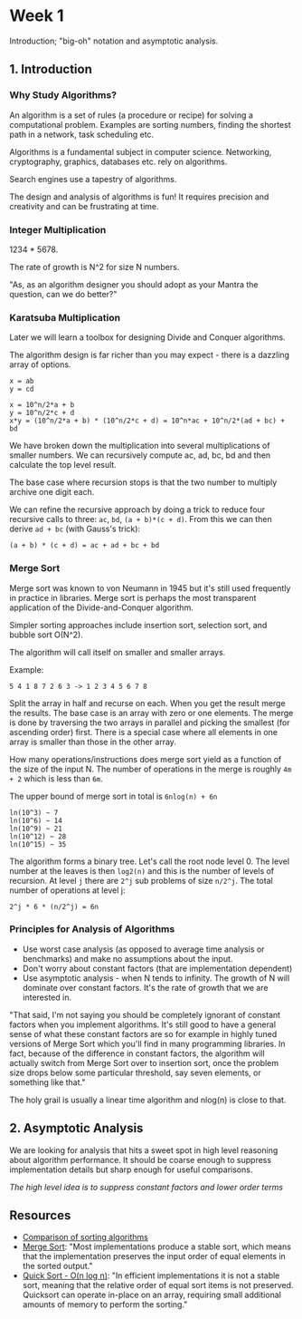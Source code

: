 # Week 1

Introduction; "big-oh" notation and asymptotic analysis.

## 1. Introduction

### Why Study Algorithms?

An algorithm is a set of rules (a procedure or recipe) for solving a computational problem. Examples are sorting numbers, finding the shortest path in a network, task scheduling etc.

Algorithms is a fundamental subject in computer science. Networking, cryptography, graphics, databases etc. rely on algorithms.

Search engines use a tapestry of algorithms.

The design and analysis of algorithms is fun! It requires precision and creativity and can be frustrating at time.

### Integer Multiplication

1234 * 5678.

The rate of growth is N^2 for size N numbers.

"As, as an algorithm designer you should adopt as your Mantra the question, can we  do better?"

### Karatsuba Multiplication

Later we will learn a toolbox for designing Divide and Conquer algorithms.

The algorithm design is far richer than you may expect - there is a dazzling array of options.

```
x = ab
y = cd

x = 10^n/2*a + b
y = 10^n/2*c + d
x*y = (10^n/2*a + b) * (10^n/2*c + d) = 10^n*ac + 10^n/2*(ad + bc) + bd
```

We have broken down the multiplication into several multiplications of smaller numbers. We can recursively compute ac, ad, bc, bd and then calculate the top level result.

The base case where recursion stops is that the two number to multiply archive one digit each.

We can refine the recursive approach by doing a trick to reduce four recursive calls to three: `ac`, `bd`, `(a + b)*(c + d)`. From this
we can then derive `ad + bc` (with Gauss's trick):

```
(a + b) * (c + d) = ac + ad + bc + bd
```

### Merge Sort

Merge sort was known to von Neumann in 1945 but it's still used frequently
in practice in libraries. Merge sort is perhaps the most transparent application of the Divide-and-Conquer algorithm.

Simpler sorting approaches include insertion sort, selection sort, and bubble sort O(N^2).

The algorithm will call itself on smaller and smaller arrays.

Example:

```
5 4 1 8 7 2 6 3 -> 1 2 3 4 5 6 7 8
```

Split the array in half and recurse on each. When you get the result
merge the results. The base case is an array with zero or one elements.
The merge is done by traversing the two arrays in parallel and picking
the smallest (for ascending order) first. There is a special case
where all elements in one array is smaller than those in the other array.

How many operations/instructions does merge sort yield as a function of
the size of the input N. The number of operations in the merge is roughly
`4m + 2` which is less than `6m`.

The upper bound of merge sort in total is `6nlog(n) + 6n`

```
ln(10^3) ~ 7
ln(10^6) ~ 14
ln(10^9) ~ 21
ln(10^12) ~ 28
ln(10^15) ~ 35
```

The algorithm forms a binary tree. Let's call the root node level 0.
The level number at the leaves is then `log2(n)` and this is the number
of levels of recursion. At level `j` there are `2^j` sub problems of size `n/2^j`. The total number of operations at level j:

```
2^j * 6 * (n/2^j) = 6n
```

### Principles for Analysis of Algorithms

* Use worst case analysis (as opposed to average time analysis or benchmarks) and make no assumptions about the input.
* Don't worry about constant factors (that are implementation dependent)
* Use asymptotic analysis - when N tends to infinity. The growth of N will dominate over constant factors. It's the rate of growth that we are interested in.

"That said, I'm not saying you should be completely ignorant of constant factors when you implement algorithms. It's still good to have a general sense of what these constant factors are so for example in highly tuned versions of Merge Sort which you'll find in many programming libraries. In fact, because of the difference in constant factors, the algorithm will actually switch from Merge Sort over to insertion sort, once the problem size drops below some particular threshold, say seven elements, or something like that."

The holy grail is usually a linear time algorithm and nlog(n) is close to that.

## 2. Asymptotic Analysis

We are looking for analysis that hits a sweet spot in high level reasoning about algorithm performance. It should be coarse enough to
suppress implementation details but sharp enough for useful comparisons.

*The high level idea is to suppress constant factors and lower order terms*



## Resources

* [Comparison of sorting algorithms](https://brilliant.org/wiki/sorting-algorithms)
* [Merge Sort](https://en.wikipedia.org/wiki/Merge_sort): "Most implementations produce a stable sort, which means that the implementation preserves the input order of equal elements in the sorted output."
* [Quick Sort - O(n log n)](https://en.wikipedia.org/wiki/Quicksort): "In efficient implementations it is not a stable sort, meaning that the relative order of equal sort items is not preserved. Quicksort can operate in-place on an array, requiring small additional amounts of memory to perform the sorting."

